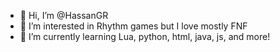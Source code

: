 - 👋 Hi, I’m @HassanGR
- 👀 I’m interested in Rhythm games but I love mostly FNF 
- 🌱 I’m currently learning Lua, python, html, java, js, and more!
